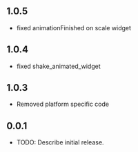 ## 1.0.5

* fixed animationFinished on scale widget

## 1.0.4

* fixed shake_animated_widget

## 1.0.3

* Removed platform specific code

## 0.0.1

* TODO: Describe initial release.